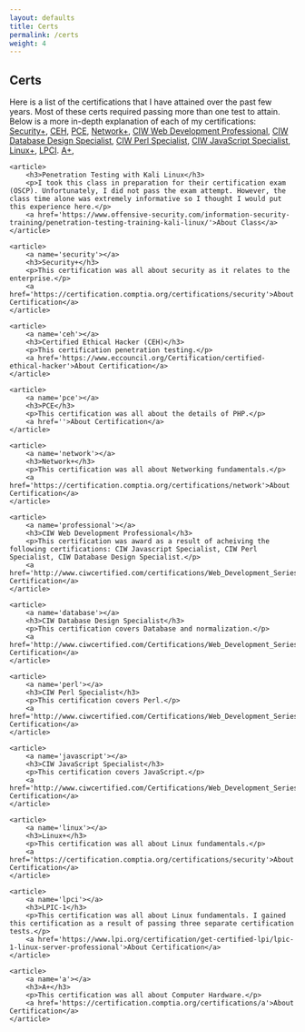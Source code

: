 ```yaml
---
layout: defaults
title: Certs
permalink: /certs
weight: 4
---
```

<section class='content'>
<h2>Certs</h2>
    <article>
        <p>
        Here is a list of the certifications that I have attained over the past few years.
        Most of these certs required passing more than one test to attain. Below is a more
        in-depth explanation of each of my certifications:
        <a href='#security'>Security+</a>,
        <a href='#ceh'>CEH</a>,
        <a href='#pce'>PCE</a>,
        <a href='#network'>Network+</a>,
        <a href='#professional'>CIW Web Development Professional</a>,
        <a href='#database'>CIW Database Design Specialist</a>,
        <a href='#perl'>CIW Perl Specialist</a>,
        <a href='#javascript'>CIW JavaScript Specialist</a>,
        <a href='#linux'>Linux+</a>,
        <a href='#lpci'>LPCI</a>.
        <a href='#a'>A+</a>,
        </p>
    </article>

    <article>
        <h3>Penetration Testing with Kali Linux</h3>
        <p>I took this class in preparation for their certification exam (OSCP). Unfortunately, I did not pass the exam attempt. However, the class time alone was extremely informative so I thought I would put this experience here.</p>
        <a href='https://www.offensive-security.com/information-security-training/penetration-testing-training-kali-linux/'>About Class</a>
    </article>

    <article>
        <a name='security'></a>
        <h3>Security+</h3>
        <p>This certification was all about security as it relates to the enterprise.</p>
        <a href='https://certification.comptia.org/certifications/security'>About Certification</a>
    </article>

    <article>
        <a name='ceh'></a>
        <h3>Certified Ethical Hacker (CEH)</h3>
        <p>This certification penetration testing.</p>
        <a href='https://www.eccouncil.org/Certification/certified-ethical-hacker'>About Certification</a>
    </article>

    <article>
        <a name='pce'></a>
        <h3>PCE</h3>
        <p>This certification was all about the details of PHP.</p>
        <a href=''>About Certification</a>
    </article>

    <article>
        <a name='network'></a>
        <h3>Network+</h3>
        <p>This certification was all about Networking fundamentals.</p>
        <a href='https://certification.comptia.org/certifications/network'>About Certification</a>
    </article>

    <article>
        <a name='professional'></a>
        <h3>CIW Web Development Professional</h3>
        <p>This certification was award as a result of acheiving the following certifications: CIW Javascript Specialist, CIW Perl Specialist, CIW Database Design Specialist.</p>
        <a href='http://www.ciwcertified.com/certifications/Web_Development_Series/development.php'>About Certification</a>
    </article>

    <article>
        <a name='database'></a>
        <h3>CIW Database Design Specialist</h3>
        <p>This certification covers Database and normalization.</p>
        <a href='http://www.ciwcertified.com/Certifications/Web_Development_Series/database_design.php'>About Certification</a>
    </article>

    <article>
        <a name='perl'></a>
        <h3>CIW Perl Specialist</h3>
        <p>This certification covers Perl.</p>
        <a href='http://www.ciwcertified.com/Certifications/Web_Development_Series/perl.php'>About Certification</a>
    </article>

    <article>
        <a name='javascript'></a>
        <h3>CIW JavaScript Specialist</h3>
        <p>This certification covers JavaScript.</p>
        <a href='http://www.ciwcertified.com/Certifications/Web_Development_Series/javascript.php'>About Certification</a>
    </article>

    <article>
        <a name='linux'></a>
        <h3>Linux+</h3>
        <p>This certification was all about Linux fundamentals.</p>
        <a href='https://certification.comptia.org/certifications/security'>About Certification</a>
    </article>

    <article>
        <a name='lpci'></a>
        <h3>LPIC-1</h3>
        <p>This certification was all about Linux fundamentals. I gained this certification as a result of passing three separate certification tests.</p>
        <a href='https://www.lpi.org/certification/get-certified-lpi/lpic-1-linux-server-professional'>About Certification</a>
    </article>

    <article>
        <a name='a'></a>
        <h3>A+</h3>
        <p>This certification was all about Computer Hardware.</p>
        <a href='https://certification.comptia.org/certifications/a'>About Certification</a>
    </article>

</section>
